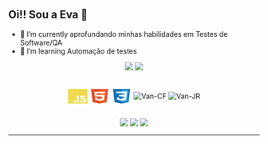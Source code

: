 ## Oi!! Sou a Eva 👋

- 🔭 I’m currently aprofundando minhas habilidades em Testes de Software/QA
- 🌱 I’m learning Automação de testes

  
<div align="center">
   <img height="180em" src="https://github-readme-stats.vercel.app/api/top-langs/?username=evadominguez&layout=compact&langs_count=16&theme=dark"/>
    <img height="180em" src="https://github-readme-stats.vercel.app/api?username=evadominguez&show_icons=true&theme=dark&include_all_commits=true&count_private=true"/>
 </div>
 
 
 <div style="display: inline_block"><br>
 <div style="display: inline_block" align="center"><br>
   <img align="center" alt="Van-Js" height="30" width="40" src="https://raw.githubusercontent.com/devicons/devicon/master/icons/javascript/javascript-plain.svg">
   <img align="center" alt="Van-HTML" height="30" width="40" src="https://raw.githubusercontent.com/devicons/devicon/master/icons/html5/html5-original.svg">
   <img align="center" alt="Van-CSS" height="30" width="40" src="https://raw.githubusercontent.com/devicons/devicon/master/icons/css3/css3-original.svg">
   <img align="center" alt="Van-CF" height="30" width="40" src="https://cdn.jsdelivr.net/gh/devicons/devicon/icons/confluence/confluence-original.svg">
   <img align="center" alt="Van-JR" height="30" width="40" src="https://cdn.jsdelivr.net/gh/devicons/devicon/icons/jira/jira-original-wordmark.svg">
   
   ##
  
 <div> 
  
   <a href = "mailto:evaclar.do@gmail.com"><img src="https://img.shields.io/badge/-Gmail-%23333?style=for-the-badge&logo=gmail&logoColor=white" target="_blank"></a>
   <a href="https://www.linkedin.com/in/evadominguezovelar/" target="_blank"><img src="https://img.shields.io/badge/-LinkedIn-%230077B5?style=for-the-badge&logo=linkedin&logoColor=white" target="_blank"></a> 
   <a href="https://instagram.com/evaclar_21" target="_blank"><img src="https://img.shields.io/badge/-Instagram-%23E4405F?style=for-the-badge&logo=instagram&logoColor=white" target="_blank"></a>
   
 </div>
 
 ---
 
 

